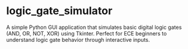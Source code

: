 # logic_gate_simulator
A simple Python GUI application that simulates basic digital logic gates (AND, OR, NOT, XOR) using Tkinter. Perfect for ECE beginners to understand logic gate behavior through interactive inputs.
